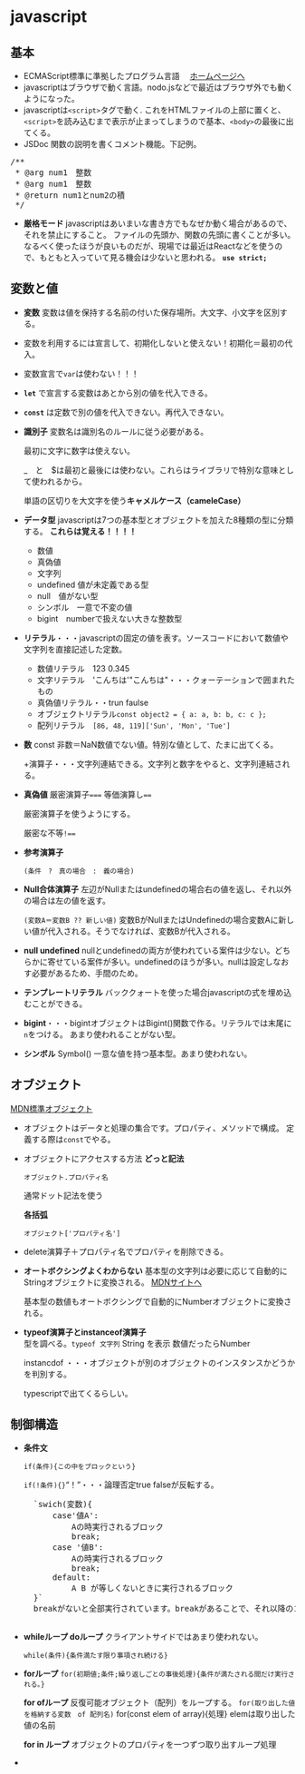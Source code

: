 # javascript

## 基本
- ECMAScript標準に準拠したプログラム言語　
    [ホームページへ](https://ecma-international.org/publications-and-standards/standards/ecma-262/)
- javascriptはブラウザで動く言語。nodo.jsなどで最近はブラウザ外でも動くようになった。
- javascriptは`<script>`タグで動く.
これをHTMLファイルの上部に置くと、`<script>`を読み込むまで表示が止まってしまうので基本、`<body>`の最後に出てくる。
- JSDoc 関数の説明を書くコメント機能。下記例。
<pre>/**
 * @arg num1　整数 
 * @arg num1　整数
 * @return num1とnum2の積
 */
</pre>
- **厳格モード**
    javascriptはあいまいな書き方でもなぜか動く場合があるので、それを禁止にすること。
    ファイルの先頭か、関数の先頭に書くことが多い。なるべく使ったほうが良いものだが、現場では最近はReactなどを使うので、もともと入っていて見る機会は少ないと思われる。
    **`use strict;`**


## 変数と値
- **変数**
    変数は値を保持する名前の付いた保存場所。大文字、小文字を区別する。
- 変数を利用するには宣言して、初期化しないと使えない！初期化＝最初の代入。
- 変数宣言で`var`は使わない！！！
- **`let`**
    で宣言する変数はあとから別の値を代入できる。
- **`const`**
    は定数で別の値を代入できない。再代入できない。
- **識別子**
    変数名は識別名のルールに従う必要がある。

    最初に文字に数字は使えない。

    _　と　$は最初と最後には使わない。これらはライブラリで特別な意味として使われるから。

    単語の区切りを大文字を使う**キャメルケース（cameleCase）**
- **データ型**
    javascriptは7つの基本型とオブジェクトを加えた8種類の型に分類する。
    **これらは覚える！！！！**
    - 数値
    - 真偽値　
    - 文字列
    - undefined 値が未定義である型
    - null　値がない型
    - シンボル　一意で不変の値
    - bigint　numberで扱えない大きな整数型
- **リテラル**・・・javascriptの固定の値を表す。ソースコードにおいて数値や文字列を直接記述した定数。
    - 数値リテラル　123 0.345　
    - 文字リテラル　'こんちは'"こんちは"・・・クォーテーションで囲まれたもの
    - 真偽値リテラル・・trun faulse
    - オブジェクトリテラル`const object2 = { a: a, b: b, c: c };`
    - 配列リテラル　`[86, 48, 119]['Sun', 'Mon', 'Tue']`
- **数**
    const 非数＝NaN数値でない値。特別な値として、たまに出てくる。

    +演算子・・・文字列連結できる。文字列と数字をやると、文字列連結される。
- **真偽値**
    厳密演算子`===` 
    等価演算し`==`

    厳密演算子を使うようにする。

    厳密な不等`!==`
- **参考演算子**
    
    `(条件　?　真の場合　:　義の場合)`
- **Null合体演算子**
    左辺がNullまたはundefinedの場合右の値を返し、それ以外の場合は左の値を返す。
    
    `(変数A＝変数B ?? 新しい値)`
    変数BがNullまたはUndefinedの場合変数Aに新しい値が代入される。そうでなければ、変数Bが代入される。
- **null undefined**
    nullとundefinedの両方が使われている案件は少ない。どちらかに寄せている案件が多い。undefinedのほうが多い。nullは設定しなおす必要があるため、手間のため。
- **テンプレートリテラル**
    バッククォートを使った場合javascriptの式を埋め込むことができる。
- **bigint**・・・bigintオブジェクトはBigint()関数で作る。リテラルでは末尾に`n`をつける。
あまり使われることがない型。
- **シンボル**
    Symbol()
    一意な値を持つ基本型。あまり使われない。

## オブジェクト
[MDN標準オブジェクト](https://developer.mozilla.org/ja/docs/Web/JavaScript/Reference/Global_Objects)
- オブジェクトはデータと処理の集合です。プロパティ、メソッドで構成。
定義する際は`const`でやる。
- オブジェクトにアクセスする方法
    **どっと記法**

    `オブジェクト.プロパティ名`

    通常ドット記法を使う

    **各括弧**

    `オブジェクト['プロパティ名']`
- delete演算子＋プロパティ名でプロパティを削除できる。
- **オートボクシングよくわからない**
    基本型の文字列は必要に応じて自動的にStringオブジェクトに変換される。
    [MDNサイトへ](https://developer.mozilla.org/ja/docs/Web/JavaScript/Reference/Global_Objects/String)

    基本型の数値もオートボクシングで自動的にNumberオブジェクトに変換される。
- **typeof演算子とinstanceof演算子**        
    型を調べる。`typeof 文字列` String を表示
    数値だったらNumber

    instancdof ・・・オブジェクトが別のオブジェクトのインスタンスかどうかを判別する。

    typescriptで出てくるらしい。


## 制御構造 
- **条件文**

    `if(条件){この中をブロックという}`

    `if(!条件){}`“！”・・・論理否定true falseが反転する。

    <pre>
    `swich(変数){
        case'値A':
            Aの時実行されるブロック
            break;
        case '値B':
            Aの時実行されるブロック 
            break;
        default:
            A B が等しくないときに実行されるブロック
    }`
    breakがないと全部実行されています。breakがあることで、それ以降のコードが実行されないようにする。
    </pre>


- **whileループ doループ**
    クライアントサイドではあまり使われない。

    `while(条件){条件満たす限り事項され続ける}`
- **forループ**
    `for(初期値;条件;繰り返しごとの事後処理){条件が満たされる間だけ実行される。}`

    **for ofループ**
    反復可能オブジェクト（配列）をループする。
    `for(取り出した値を格納する変数　of 配列名)`
    for(const elem of array){処理}
    elemは取り出した値の名前

    **for in ループ**
    オブジェクトのプロパティを一つずつ取り出すループ処理
- 